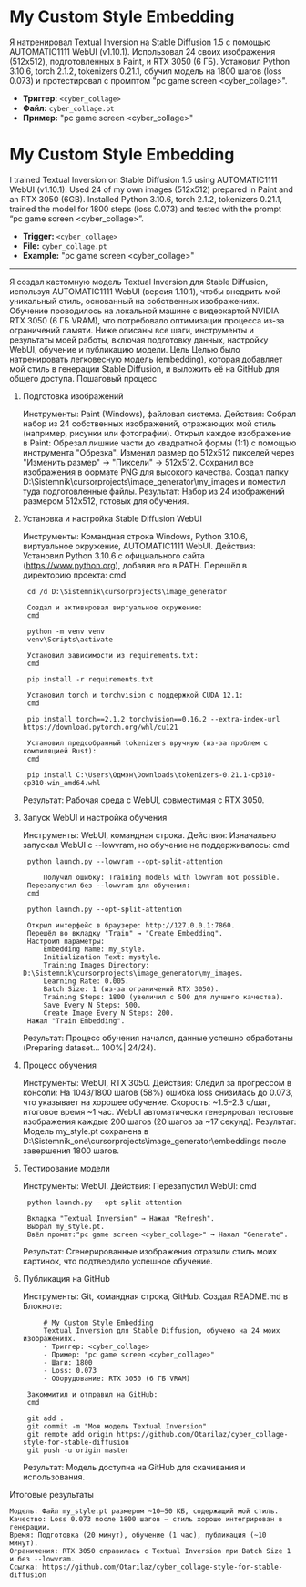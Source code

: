 # My Custom Style Embedding
Я натренировал Textual Inversion на Stable Diffusion 1.5 с помощью AUTOMATIC1111 WebUI (v1.10.1). Использовал 24 своих изображения (512x512), подготовленных в Paint, и RTX 3050 (6 ГБ).
Установил Python 3.10.6, torch 2.1.2, tokenizers 0.21.1, обучил модель на 1800 шагов (loss 0.073) и протестировал с промптом "pc game screen <cyber_collage>".

- **Триггер:** `<cyber_collage>`
- **Файл:** `cyber_collage.pt`
- **Пример:** "pc game screen <cyber_collage>"


# My Custom Style Embedding
I trained Textual Inversion on Stable Diffusion 1.5 using AUTOMATIC1111 WebUI (v1.10.1). Used 24 of my own images (512x512) prepared in Paint and an RTX 3050 (6GB). 
Installed Python 3.10.6, torch 2.1.2, tokenizers 0.21.1, trained the model for 1800 steps (loss 0.073) and tested with the prompt “pc game screen <cyber_collage>”.

- **Trigger:** `<cyber_collage>`
- **File:** `cyber_collage.pt`
- **Example:** "pc game screen <cyber_collage>"

______


Я создал кастомную модель Textual Inversion для Stable Diffusion, используя AUTOMATIC1111 WebUI (версия 1.10.1), чтобы внедрить мой уникальный стиль, основанный на собственных изображениях. Обучение проводилось на локальной машине с видеокартой NVIDIA RTX 3050 (6 ГБ VRAM), что потребовало оптимизации процесса из-за ограничений памяти. Ниже описаны все шаги, инструменты и результаты моей работы, включая подготовку данных, настройку WebUI, обучение и публикацию модели.
Цель
Целью было натренировать легковесную модель (embedding), которая добавляет мой стиль в генерации Stable Diffusion, и выложить её на GitHub для общего доступа.
Пошаговый процесс
1. Подготовка изображений

    Инструменты: Paint (Windows), файловая система.
    Действия:
        Собрал набор из 24 собственных изображений, отражающих мой стиль (например, рисунки или фотографии).
        Открыл каждое изображение в Paint:
            Обрезал лишние части до квадратной формы (1:1) с помощью инструмента "Обрезка".
            Изменил размер до 512x512 пикселей через "Изменить размер" → "Пиксели" → 512x512.
        Сохранил все изображения в формате PNG для высокого качества.
        Создал папку D:\Sistemnik\cursorprojects\image_generator\my_images и поместил туда подготовленные файлы.
    Результат: Набор из 24 изображений размером 512x512, готовых для обучения.

2. Установка и настройка Stable Diffusion WebUI

    Инструменты: Командная строка Windows, Python 3.10.6, виртуальное окружение, AUTOMATIC1111 WebUI.
    Действия:
        Установил Python 3.10.6 с официального сайта (https://www.python.org), добавив его в PATH.
        Перешёл в директорию проекта:
        cmd

        cd /d D:\Sistemnik\cursorprojects\image_generator

        Создал и активировал виртуальное окружение:
        cmd

        python -m venv venv
        venv\Scripts\activate

        Установил зависимости из requirements.txt:
        cmd

        pip install -r requirements.txt

        Установил torch и torchvision с поддержкой CUDA 12.1:
        cmd

        pip install torch==2.1.2 torchvision==0.16.2 --extra-index-url https://download.pytorch.org/whl/cu121

        Установил предсобранный tokenizers вручную (из-за проблем с компиляцией Rust):
        cmd

        pip install C:\Users\Одмэн\Downloads\tokenizers-0.21.1-cp310-cp310-win_amd64.whl

    Результат: Рабочая среда с WebUI, совместимая с RTX 3050.

3. Запуск WebUI и настройка обучения

    Инструменты: WebUI, командная строка.
    Действия:
        Изначально запускал WebUI с --lowvram, но обучение не поддерживалось:
        cmd

        python launch.py --lowvram --opt-split-attention

            Получил ошибку: Training models with lowvram not possible.
        Перезапустил без --lowvram для обучения:
        cmd

        python launch.py --opt-split-attention

        Открыл интерфейс в браузере: http://127.0.0.1:7860.
        Перешёл во вкладку "Train" → "Create Embedding".
        Настроил параметры:
            Embedding Name: my_style.
            Initialization Text: mystyle.
            Training Images Directory: D:\Sistemnik\cursorprojects\image_generator\my_images.
            Learning Rate: 0.005.
            Batch Size: 1 (из-за ограничений RTX 3050).
            Training Steps: 1800 (увеличил с 500 для лучшего качества).
            Save Every N Steps: 500.
            Create Image Every N Steps: 200.
        Нажал "Train Embedding".
    Результат: Процесс обучения начался, данные успешно обработаны (Preparing dataset... 100%| 24/24).

4. Процесс обучения

    Инструменты: WebUI, RTX 3050.
    Действия:
        Следил за прогрессом в консоли:
            На 1043/1800 шагов (58%) ошибка loss снизилась до 0.073, что указывает на хорошее обучение.
            Скорость: ~1.5–2.3 с/шаг, итоговое время ~1 час.
        WebUI автоматически генерировал тестовые изображения каждые 200 шагов (20 шагов за ~17 секунд).
    Результат: Модель my_style.pt сохранена в D:\Sistemnik_one\cursorprojects\image_generator\embeddings после завершения 1800 шагов.

5. Тестирование модели

    Инструменты: WebUI.
    Действия:
        Перезапустил WebUI:
        cmd

        python launch.py --opt-split-attention

        Вкладка "Textual Inversion" → Нажал "Refresh".
        Выбрал my_style.pt.
        Ввёл промпт:"pc game screen <cyber_collage>" → Нажал "Generate".
    Результат: Сгенерированные изображения отразили стиль моих картинок, что подтвердило успешное обучение.

6. Публикация на GitHub

    Инструменты: Git, командная строка, GitHub.
            Создал README.md в Блокноте:

            # My Custom Style Embedding
            Textual Inversion для Stable Diffusion, обучено на 24 моих изображениях.
            - Триггер: <cyber_collage>
            - Пример: "pc game screen <cyber_collage>"
            - Шаги: 1800
            - Loss: 0.073
            - Оборудование: RTX 3050 (6 ГБ VRAM)

        Закоммитил и отправил на GitHub:
        cmd

        git add .
        git commit -m "Моя модель Textual Inversion"
        git remote add origin https://github.com/Otarilaz/cyber_collage-style-for-stable-diffusion
        git push -u origin master

    Результат: Модель доступна на GitHub для скачивания и использования.

Итоговые результаты

    Модель: Файл my_style.pt размером ~10–50 КБ, содержащий мой стиль.
    Качество: Loss 0.073 после 1800 шагов — стиль хорошо интегрирован в генерации.
    Время: Подготовка (20 минут), обучение (1 час), публикация (~10 минут).
    Ограничения: RTX 3050 справилась с Textual Inversion при Batch Size 1 и без --lowvram.
    Ссылка: https://github.com/Otarilaz/cyber_collage-style-for-stable-diffusion
